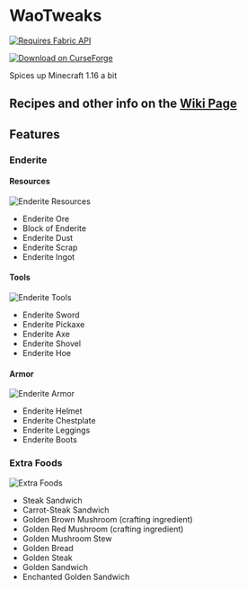# WaoTweaks

[![Requires Fabric API](https://i.imgur.com/T0YIGYz.png)](https://www.curseforge.com/minecraft/mc-mods/fabric-api)

[![Download on CurseForge](https://cf.way2muchnoise.eu/full_476618_downloads.svg)](https://www.curseforge.com/minecraft/mc-mods/waotweaks)

Spices up Minecraft 1.16 a bit

## Recipes and other info on the [Wiki Page](https://github.com/Waoweens/WaoTweaks/wiki)
## Features
### Enderite
#### Resources
![Enderite Resources](https://i.imgur.com/pkFqgII.png)
* Enderite Ore
* Block of Enderite
* Enderite Dust
* Enderite Scrap
* Enderite Ingot

#### Tools
![Enderite Tools](https://i.imgur.com/9Zvd2Q9.png)
* Enderite Sword
* Enderite Pickaxe
* Enderite Axe
* Enderite Shovel
* Enderite Hoe

#### Armor
![Enderite Armor](https://i.imgur.com/5Lh4iIq.png)
* Enderite Helmet
* Enderite Chestplate
* Enderite Leggings
* Enderite Boots

### Extra Foods
![Extra Foods](https://i.imgur.com/p3ogEy7.png)
* Steak Sandwich
* Carrot-Steak Sandwich
* Golden Brown Mushroom (crafting ingredient)
* Golden Red Mushroom (crafting ingredient)
* Golden Mushroom Stew
* Golden Bread
* Golden Steak
* Golden Sandwich
* Enchanted Golden Sandwich

